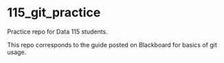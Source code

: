 # 115_git_practice

Practice repo for Data 115 students.

This repo corresponds to the guide posted on Blackboard for basics of git usage.

